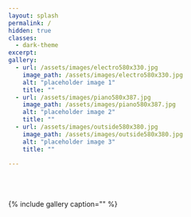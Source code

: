 ```yaml
---
layout: splash
permalink: /
hidden: true
classes:
  - dark-theme
excerpt:
gallery:
  - url: /assets/images/electro580x330.jpg
    image_path: /assets/images/electro580x330.jpg
    alt: "placeholder image 1"
    title: ""
  - url: /assets/images/piano580x387.jpg
    image_path: /assets/images/piano580x387.jpg
    alt: "placeholder image 2"
    title: ""
  - url: /assets/images/outside580x380.jpg
    image_path: /assets/images/outside580x380.jpg
    alt: "placeholder image 3"
    title: ""

---
```

<br>
<br>
<br>
{% include gallery caption="" %}

